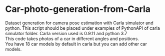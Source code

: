 # Car-photo-generation-from-Carla
Dataset generation for camera pose estimation with Carla simulator and python. 
This script should be placed under examples of PythonAPI of carla simulator folder.
Carla version used is 0.9.11 and python 3.7 <br>
This code takes photos of a car in different angles and positions. <br>
You have 18 car models by default in carla but you can add other car models.


